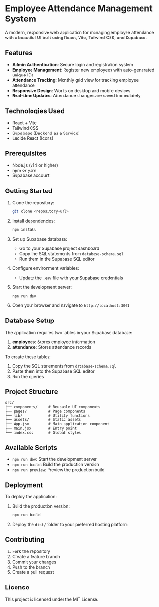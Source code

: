 # Employee Attendance Management System

A modern, responsive web application for managing employee attendance with a beautiful UI built using React, Vite, Tailwind CSS, and Supabase.

## Features

- **Admin Authentication**: Secure login and registration system
- **Employee Management**: Register new employees with auto-generated unique IDs
- **Attendance Tracking**: Monthly grid view for tracking employee attendance
- **Responsive Design**: Works on desktop and mobile devices
- **Real-time Updates**: Attendance changes are saved immediately

## Technologies Used

- React + Vite
- Tailwind CSS
- Supabase (Backend as a Service)
- Lucide React (Icons)

## Prerequisites

- Node.js (v14 or higher)
- npm or yarn
- Supabase account

## Getting Started

1. Clone the repository:

   ```bash
   git clone <repository-url>
   ```

2. Install dependencies:

   ```bash
   npm install
   ```

3. Set up Supabase database:

   - Go to your Supabase project dashboard
   - Copy the SQL statements from `database-schema.sql`
   - Run them in the Supabase SQL editor

4. Configure environment variables:

   - Update the `.env` file with your Supabase credentials

5. Start the development server:

   ```bash
   npm run dev
   ```

6. Open your browser and navigate to `http://localhost:3001`

## Database Setup

The application requires two tables in your Supabase database:

1. **employees**: Stores employee information
2. **attendance**: Stores attendance records

To create these tables:

1. Copy the SQL statements from `database-schema.sql`
2. Paste them into the Supabase SQL editor
3. Run the queries

## Project Structure

```
src/
├── components/     # Reusable UI components
├── pages/          # Page components
├── lib/            # Utility functions
├── assets/         # Static assets
├── App.jsx         # Main application component
├── main.jsx        # Entry point
└── index.css       # Global styles
```

## Available Scripts

- `npm run dev`: Start the development server
- `npm run build`: Build the production version
- `npm run preview`: Preview the production build

## Deployment

To deploy the application:

1. Build the production version:

   ```bash
   npm run build
   ```

2. Deploy the `dist/` folder to your preferred hosting platform

## Contributing

1. Fork the repository
2. Create a feature branch
3. Commit your changes
4. Push to the branch
5. Create a pull request

## License

This project is licensed under the MIT License.
